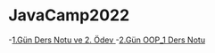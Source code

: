# JavaCamp2022

-[1.Gün Ders Notu ve 2. Ödev ](https://github.com/AAyar94/JavaCamp2022/tree/master/src/Gun1_Ders_ve_Odev/helloJava)
-[2.Gün OOP_1 Ders Notu](https://github.com/AAyar94/JavaCamp2022/tree/master/src/Gun2_Ders_OOP_1)
